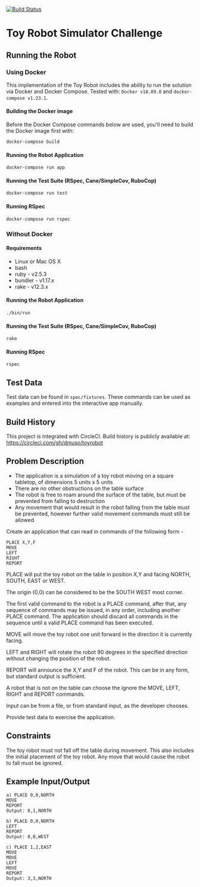 [![Build Status](https://circleci.com/gh/dmuso/toyrobot.svg?style=shield&circle-token=:circle-token)](https://circleci.com/gh/dmuso/toyrobot)

# Toy Robot Simulator Challenge

## Running the Robot

### Using Docker

This implementation of the Toy Robot includes the ability to run the solution via Docker and Docker Compose. Tested with: `Docker v18.09.0` and `docker-compose v1.23.1`.

#### Building the Docker image

Before the Docker Compose commands below are used, you'll need to build the Docker image first with:

    docker-compose build

#### Running the Robot Application

    docker-compose run app

#### Running the Test Suite (RSpec, Cane/SimpleCov, RuboCop)

    docker-compose run test

#### Running RSpec

    docker-compose run rspec

### Without Docker

#### Requirements

* Linux or Mac OS X
* bash
* ruby - v2.5.3
* bundler - v1.17.x
* rake - v12.3.x

#### Running the Robot Application

    ./bin/run

#### Running the Test Suite (RSpec, Cane/SimpleCov, RuboCop)

    rake

#### Running RSpec

    rspec

## Test Data

Test data can be found in `spec/fixtures`. These commands can be used as examples and entered into the interactive app manually.

## Build History

This project is integrated with CircleCI. Build history is publicly available at: https://circleci.com/gh/dmuso/toyrobot

## Problem Description

* The application is a simulation of a toy robot moving on a square tabletop, of dimensions 5 units x 5 units
* There are no other obstructions on the table surface
* The robot is free to roam around the surface of the table, but must be prevented from falling to destruction
* Any movement that would result in the robot falling from the table must be prevented, however further valid movement commands must still be allowed

Create an application that can read in commands of the following form -

    PLACE X,Y,F
    MOVE
    LEFT
    RIGHT
    REPORT

PLACE will put the toy robot on the table in position X,Y and facing NORTH, SOUTH, EAST or WEST.

The origin (0,0) can be considered to be the SOUTH WEST most corner.

The first valid command to the robot is a PLACE command, after that, any sequence of commands may be issued, in any order, including another PLACE command. The application should discard all commands in the sequence until a valid PLACE command has been executed.

MOVE will move the toy robot one unit forward in the direction it is currently facing.

LEFT and RIGHT will rotate the robot 90 degrees in the specified direction without changing the position of the robot.

REPORT will announce the X,Y and F of the robot. This can be in any form, but standard output is sufficient.

A robot that is not on the table can choose the ignore the MOVE, LEFT, RIGHT and REPORT commands.

Input can be from a file, or from standard input, as the developer chooses.

Provide test data to exercise the application.

## Constraints

The toy robot must not fall off the table during movement. This also includes the initial placement of the toy robot. Any move that would cause the robot to fall must be ignored.

## Example Input/Output

    a) PLACE 0,0,NORTH
    MOVE
    REPORT
    Output: 0,1,NORTH

    b) PLACE 0,0,NORTH
    LEFT
    REPORT
    Output: 0,0,WEST

    c) PLACE 1,2,EAST
    MOVE
    MOVE
    LEFT
    MOVE
    REPORT
    Output: 3,3,NORTH

